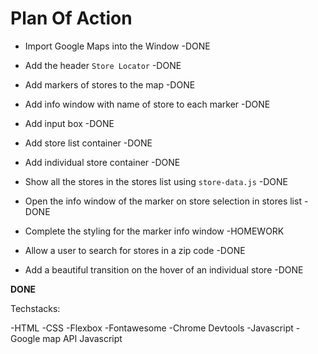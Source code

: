 # Plan Of Action

- Import Google Maps into the Window -DONE

- Add the header `Store Locator`  -DONE

- Add markers of stores to the map  -DONE

- Add info window with name of store to each marker -DONE

- Add input box -DONE

- Add store list container -DONE
  
- Add individual store container -DONE

- Show all the stores in the stores list using `store-data.js` -DONE

- Open the info window of the marker on store selection in stores list  -DONE

- Complete the styling for the marker info window -HOMEWORK

- Allow a user to search for stores in a zip code -DONE

- Add a beautiful transition on the hover of an individual store -DONE

**DONE**

Techstacks:

-HTML
-CSS
-Flexbox
-Fontawesome
-Chrome Devtools
-Javascript
-Google map API Javascript


